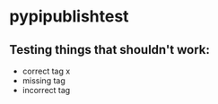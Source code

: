 # pypipublishtest



## Testing things that shouldn't work:
- correct tag x
- missing tag
- incorrect tag